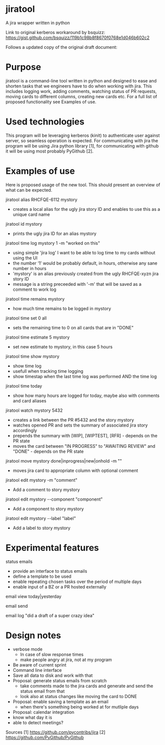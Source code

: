 # jiratool
A jira wrapper written in python

Link to original kerberos workaround by bsquizz:
https://gist.github.com/bsquizz/119b1c98b8f8670f0768e1d046b602c2

Follows a updated copy of the original draft document:

# Purpose

jiratool is a command-line tool written in python and designed to ease and shorten tasks that we engineers have to do when working with jira. This includes logging work, adding comments, watching status of PR requests, moving cards to different columns, creating new cards etc. For a full list of proposed functionality see Examples of use.


# Used technologies

This program will be leveraging kerberos (kinit) to authenticate user against server, so seamless operation is expected. For communicating with jira the program will be using Jira python library [1], for communicating with github it will be using most probably PyGithub [2].


# Examples of use

Here is proposed usage of the new tool. This should present an overview of what can be expected.

jiratool alias RHCFQE-6112 mystory
 - creates a local alias for the ugly jira story ID and enables to use this as a unique card name

jiratool id mystory
 - prints the ugly jira ID for an alias mystory

jiratool time log mystory 1 -m "worked on this"
 - using simple 'jira log' I want to be able to log time to my cards without using the UI
 - the number ‘1’ would be probably default, in hours, otherwise any sane number in hours
 - 'mystory' is an alias previously created from the ugly RHCFQE-xyzn jira story ID
 - message is a string preceeded with '-m' that will be saved as a comment to work log

jiratool time remains mystory
 - how much time remains to be logged in mystory

jiratool time set 0 all
 - sets the remaining time to 0 on all cards that are in "DONE"

jiratool time estimate 5 mystory
 - set new estimate to mystory, in this case 5 hours

jiratool time show mystory
 - show time log
 - usefull when tracking time logging
 - show timestap when the last time log was performed AND the time log

jiratool time today
 - show how many hours are logged for today, maybe also with comments and card aliases

jiratool watch mystory 5432
 - creates a link between the PR #5432 and the story mystory
 - watches opened PR and sets the summary of associated jira story accordingly
 - prepends the summary with [WIP], [WIPTEST], [RFR] - depends on the PR state
 - moves the card between "IN PROGRESS" to "AWAITING REVIEW" and "DONE" - depends on the PR state

jiratool move mystory done|inprogress|new|onhold -m ""
 - moves jira card to appropriate column with optional comment

jiratool edit mystory -m "comment"
 - Add a comment to story mystory

jiratool edit mystory --component "component"
 - Add a component to story mystory

jiratool edit mystory --label "label"
 - Add a label to story mystory


# Experimental features

status emails
 - provide an interface to status emails
 - define a template to be used
 - enable repeating chosen tasks over the period of multiple days
 - enable input of a BZ or a PR hosted externally

email view today|yesterday

email send

email log "did a draft of a super crazy idea"


# Design notes

 - verbose mode
   - In case of slow response times
   - make people angry at jira, not at my program
 - Be aware of current sprint
 - Command line interface
 - Save all data to disk and work with that
 - Proposal: generate status emails from scratch
   - take comments made to the jira cards and generate and send the status email from that
   - look also at status changes like moving the card to DONE
 - Proposal: enable saving a template as an email
   - when there's something being worked at for mutliple days
 - Proposal: calendar integration
 - know what day it is
 - able to detect meetings?


Sources
[1] https://github.com/pycontribs/jira
[2] https://github.com/PyGithub/PyGithub

